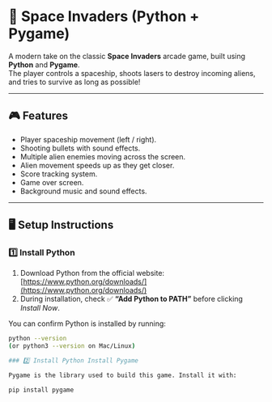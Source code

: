 # 🚀 Space Invaders (Python + Pygame)

A modern take on the classic **Space Invaders** arcade game, built using **Python** and **Pygame**.  
The player controls a spaceship, shoots lasers to destroy incoming aliens, and tries to survive as long as possible!

---

## 🎮 Features
- Player spaceship movement (left / right).
- Shooting bullets with sound effects.
- Multiple alien enemies moving across the screen.
- Alien movement speeds up as they get closer.
- Score tracking system.
- Game over screen.
- Background music and sound effects.

---

## 🖥️ Setup Instructions

### 1️⃣ Install Python
1. Download Python from the official website: [https://www.python.org/downloads/](https://www.python.org/downloads/)
2. During installation, check ✅ **“Add Python to PATH”** before clicking *Install Now*.

You can confirm Python is installed by running: 
```bash 
python --version
(or python3 --version on Mac/Linux)

### 2️⃣ Install Python Install Pygame

Pygame is the library used to build this game. Install it with:

pip install pygame

